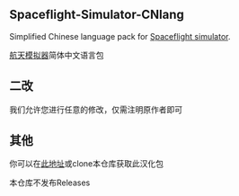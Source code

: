 ## Spaceflight-Simulator-CNlang

Simplified Chinese language pack for [Spaceflight simulator](https://play.google.com/store/apps/details?id=com.StefMorojna.SpaceflightSimulator).

[航天模拟器](https://play.google.com/store/apps/details?id=com.StefMorojna.SpaceflightSimulator)简体中文语言包

## 二改

我们允许您进行任意的修改，仅需注明原作者即可

## 其他

你可以在[此地址](https://sfscn.sthenight.top/)或clone本仓库获取此汉化包

本仓库不发布Releases
